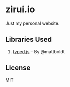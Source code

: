 # zirui.io

Just my personal website.

## Libraries Used

1. [typed.js](https://github.com/mattboldt/typed.js/) – By @mattboldt

## License

MIT